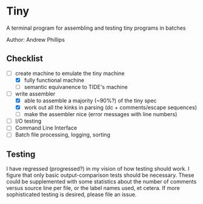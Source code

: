 # Tiny

A terminal program for assembling and testing tiny programs in batches

Author: Andrew Phillips

## Checklist

- [ ] create machine to emulate the tiny machine
  - [x] fully functional machine
  - [ ] semantic equivanence to TIDE's machine
- [ ] write assembler
  - [x] able to assemble a majority (~90%?) of the tiny spec
  - [x] work out all the kinks in parsing (dc + comments/escape sequences)
  - [ ] make the assembler nice (error messages with line numbers)
- [ ] I/O testing
- [ ] Command Line Interface
- [ ] Batch file processing, logging, sorting

## Testing

I have regressed (progressed?) in my vision of how testing should work.
I figure that only basic output-comparison tests should be necessary.
These could be supplemented with some statistics about the number of comments
versus source line per file, or the label names used, et cetera.
If more sophisticated testing is desired, please file an issue.
